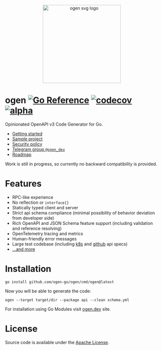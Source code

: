 <p align="center">
<img width="256" height="256" src="_logo/logo.svg" alt="ogen svg logo">
</p>

# ogen [![Go Reference](https://img.shields.io/badge/go-pkg-00ADD8)](https://pkg.go.dev/github.com/ogen-go/ogen#section-documentation) [![codecov](https://img.shields.io/codecov/c/github/ogen-go/ogen?label=cover)](https://codecov.io/gh/ogen-go/ogen) [![alpha](https://img.shields.io/badge/-alpha-orange)](https://go-faster.org/docs/projects/status#alpha)

Opinionated OpenAPI v3 Code Generator for Go.

- [Getting started](https://ogen.dev/docs/intro)
- [Sample project](https://github.com/ogen-go/example)
- [Security policy](https://github.com/ogen-go/ogen/blob/-/SECURITY.md)
- [Telegram group `@ogen_dev`](https://t.me/ogen_dev)
- [Roadmap](https://github.com/ogen-go/ogen/blob/-/ROADMAP.md)

Work is still in progress, so currently no backward compatibility is provided.

# Features

* RPC-like experience
* No reflection or `interface{}`
* Statically typed client and server
* Strict api schema compliance (minimal possibility of behavior deviation from developer side)
* Rich OpenAPI and JSON Schema feature support (including validation and reference resolving)
* OpenTelemetry tracing and metrics
* Human-friendly error messages
* Large test codebase (including [k8s](examples/ex_k8s/oas_server_gen.go) and [github](examples/ex_github/oas_server_gen.go) api specs)
* [...and more](FEATURES.md)

# Installation

```console
go install github.com/ogen-go/ogen/cmd/ogen@latest
```

Now you will be able to generate the code:
```console
ogen --target target/dir --package api --clean schema.yml
```

For installation using Go Modules visit [ogen.dev](https://ogen.dev/docs/intro) site.

# License

Source code is available under the [Apache License](LICENSE).
